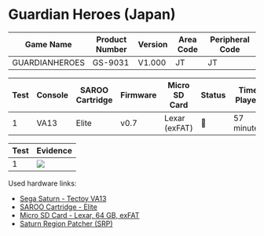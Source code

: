 # Guardian Heroes (Japan)

| Game Name      | Product Number | Version | Area Code | Peripheral Code |
| -------------- | -------------- | ------- | --------- | --------------- |
| GUARDIANHEROES | GS-9031        | V1.000  | JT        | JT              |

| Test | Console | SAROO Cartridge | Firmware | Micro SD Card | Status | Time Played |
| ---- | ------- | --------------- | -------- | ------------- | ------ | ----------- |
| 1    | VA13    | Elite           | v0.7     | Lexar (exFAT) | :100:  | 57 minutes  |

| Test | Evidence                                                                                         |
| ---- | ------------------------------------------------------------------------------------------------ |
| 1    | [![](https://img.youtube.com/vi/wDTwAPwZSXI/0.jpg)](https://www.youtube.com/watch?v=wDTwAPwZSXI) |

Used hardware links:

- [Sega Saturn - Tectoy VA13](../../../../Info/Consoles/VA13/README.md)
- [SAROO Cartridge - Elite](../../../../Info/Cartridges/GuangzhouSanStarOnlineShop/1.6/README.md)
- [Micro SD Card - Lexar, 64 GB, exFAT](../../../../Info/SdCards/Lexar/64GB/exfat/README.md)
- [Saturn Region Patcher (SRP)](https://segaxtreme.net/resources/saturn-region-patcher.81/download)
